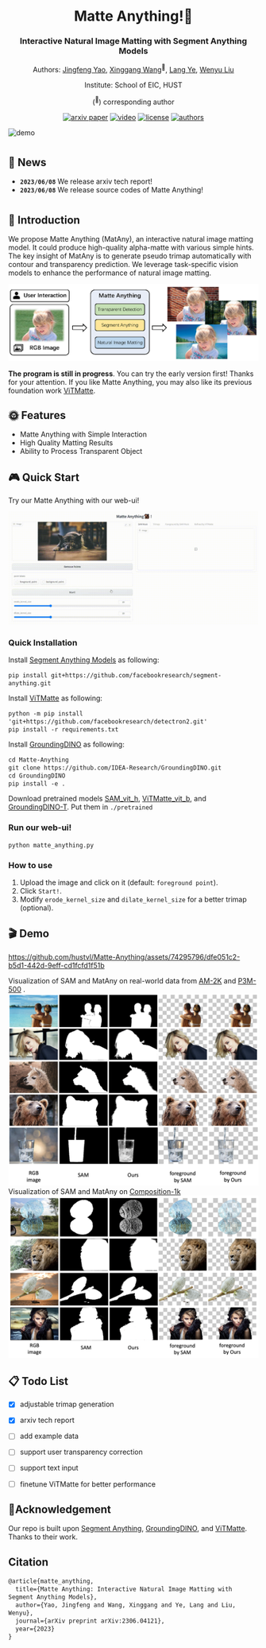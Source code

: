 <div align="center">
<h1>Matte Anything!🐒</h1>
<h3> Interactive Natural Image Matting with Segment Anything Models </h3>

Authors: [Jingfeng Yao](https://github.com/JingfengYao), [Xinggang Wang](https://scholar.google.com/citations?user=qNCTLV0AAAAJ&hl=zh-CN)<sup>:email:</sup>, [Lang Ye](https://github.com/YeL6), [Wenyu Liu](http://eic.hust.edu.cn/professor/liuwenyu/)

Institute: School of EIC, HUST

(<sup>:email:</sup>) corresponding author

[![arxiv paper](https://img.shields.io/badge/arxiv-paper-orange)](https://arxiv.org/abs/2306.04121)
[![video](https://img.shields.io/badge/Demo-Video-blue)](https://github.com/hustvl/Matte-Anything/assets/74295796/dfe051c2-b5d1-442d-9eff-cd1fcfd1f51b)
[![license](https://img.shields.io/badge/license-MIT-blue)](LICENSE)
[![authors](https://img.shields.io/badge/by-hustvl-green)](https://github.com/hustvl)

</div>

![demo](https://github.com/hustvl/Matte-Anything/assets/74295796/d947f59d-b0c1-4c22-9967-d8f2bf633879)

#

## 📢 News

* **`2023/06/08`** We release arxiv tech report! 
* **`2023/06/08`** We release source codes of Matte Anything! 

#

## 📜 Introduction

We propose Matte Anything (MatAny), an interactive natural image matting model. It could produce high-quality alpha-matte with various simple hints. The key insight of MatAny is to generate pseudo trimap automatically with contour and transparency prediction. We leverage task-specific vision models to enhance the performance of natural image matting.

![web_ui](figs/first.png)

**The program is still in progress**. You can try the early version first! Thanks for your attention. If you like Matte Anything, you may also like its previous foundation work [ViTMatte](https://github.com/hustvl/ViTMatte).

## 🌞 Features
* Matte Anything with Simple Interaction
* High Quality Matting Results
* Ability to Process Transparent Object


## 🎮 Quick Start

Try our Matte Anything with our web-ui!

![web_ui](figs/web_ui.gif)

### Quick Installation

Install [Segment Anything Models](https://github.com/facebookresearch/segment-anything) as following:

```
pip install git+https://github.com/facebookresearch/segment-anything.git
```

Install [ViTMatte](https://github.com/hustvl/ViTMatte) as following:
```
python -m pip install 'git+https://github.com/facebookresearch/detectron2.git'
pip install -r requirements.txt
```

Install [GroundingDINO](https://github.com/IDEA-Research/GroundingDINO) as following:
```
cd Matte-Anything
git clone https://github.com/IDEA-Research/GroundingDINO.git
cd GroundingDINO
pip install -e .
```

Download pretrained models [SAM_vit_h](https://dl.fbaipublicfiles.com/segment_anything/sam_vit_h_4b8939.pth), [ViTMatte_vit_b](https://drive.google.com/file/d/1d97oKuITCeWgai2Tf3iNilt6rMSSYzkW/view?usp=sharing), and [GroundingDINO-T](https://github.com/IDEA-Research/GroundingDINO/releases/download/v0.1.0-alpha/groundingdino_swint_ogc.pth). Put them in ``./pretrained``

### Run our web-ui!
```
python matte_anything.py
```

### How to use
1. Upload the image and click on it (default: ``foreground point``).
2. Click ``Start!``.
3. Modify ``erode_kernel_size`` and ``dilate_kernel_size`` for a better trimap (optional).

## 🎬 Demo


https://github.com/hustvl/Matte-Anything/assets/74295796/dfe051c2-b5d1-442d-9eff-cd1fcfd1f51b


Visualization of SAM and MatAny on real-world data from [AM-2K](https://github.com/JizhiziLi/GFM) and [P3M-500](https://github.com/JizhiziLi/P3M) .
![web_ui](figs/demo1.png)
 Visualization of SAM and MatAny on [Composition-1k](https://arxiv.org/pdf/1703.03872v3.pdf)
![web_ui](figs/demo2.png)


## 📋 Todo List

- [x] adjustable trimap generation
- [x] arxiv tech report
- [ ] add example data
- [ ] support user transparency correction
- [ ] support text input
- [ ] finetune ViTMatte for better performance


## 🤝Acknowledgement

Our repo is built upon [Segment Anything](https://github.com/facebookresearch/segment-anything), [GroundingDINO](https://github.com/IDEA-Research/GroundingDINO), and [ViTMatte](https://github.com/hustvl/ViTMatte). Thanks to their work.

## Citation
```
@article{matte_anything,
  title={Matte Anything: Interactive Natural Image Matting with Segment Anything Models},
  author={Yao, Jingfeng and Wang, Xinggang and Ye, Lang and Liu, Wenyu},
  journal={arXiv preprint arXiv:2306.04121},
  year={2023}
}
```